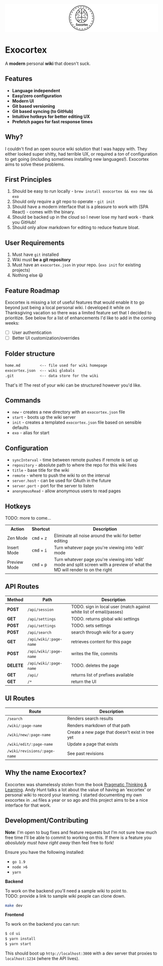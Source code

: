 ![](assets/title.png)

# Exocortex

A **modern** personal **wiki** that doesn't suck.  

## Features

* **Language independent**
* **Easy/zero configuration**
* **Modern UI**
* **Git based versioning**
* **Git based syncing (to GitHub)**
* **Intuitive hotkeys for better editing UX**
* **Prefetch pages for fast response times**

## Why?

I couldn't find an open source wiki solution that I was happy with.  They either
looked super shitty, had terrible UX, or required a _ton_ of configuration to
get going (including sometimes installing new languages!).  Exocortex aims to
solve these problems.  

## First Principles

1. Should be easy to run locally - `brew install exocortex && exo new && exo`
2. Should only require a git repo to operate - `git init`
3. Should have a modern interface that is a pleasure to work with (SPA React) - comes with the binary.
4. Should be backed up in the cloud so I never lose my hard work - thank you GitHub!
5. Should only allow markdown for editing to reduce feature bloat.

## User Requirements

1. Must have `git` installed
2. Wiki must **be a git repository**
3. Must have an `exocortex.json` in your repo.  (`exo init` for existing projects)
4. Nothing else :smiley:

## Feature Roadmap

Exocortex is missing a lot of useful features that would enable it to go beyond
just being a local personal wiki.  I developed it while on Thanksgiving vacation
so there was a limited feature set that I decided to prioritize.  See below for
a list of enhancements I'd like to add in the coming weeks:

- [ ] User authentication
- [ ] Better UI customization/overrides

## Folder structure

```sh
home.md         <-- file used for wiki homepage
exocortex.json  <-- wiki globals
.git            <-- data store for the wiki
```

That's it!  The rest of your wiki can be structured however you'd like.

## Commands

* `new` - creates a new directory with an `exocortex.json` file
* `start` - boots up the wiki server 
* `init` - creates a templated `exocortex.json` file based on sensible defaults
* `exo` - alias for start

## Configuration

* `syncInterval` - time between remote pushes if remote is set up
* `repository` - absolute path to where the repo for this wiki lives
* `title` - base title for the wiki
* `remote` - where to push the wiki to on the interval
* `server.host` - can be used for OAuth in the future
* `server.port` - port for the server to listen
* `anonymousRead` - allow anonymous users to read pages

## Hotkeys

TODO: more to come...

<table>  
  <tr>    
    <th>Action</th>    
    <th>Shortcut</th>  
    <th>Description</th>  
  </tr>  
  <tr> 
    <td>Zen Mode</td>    
    <td>
      <kbd>cmd</kbd> + <kbd>z </kbd>
    </td>  
    <td>
      Eliminate all noise around the wiki for better editing
    </td>
  </tr>  
  <tr> 
    <td>Insert Mode</td>    
    <td>
      <kbd>cmd</kbd> + <kbd>i </kbd>
    </td>  
    <td>
      Turn whatever page you're viewing into 'edit' mode 
    </td>
  </tr>  
  <tr> 
    <td>Preview Mode</td>    
    <td>
      <kbd>cmd</kbd> + <kbd>p </kbd>
    </td>  
    <td>
      Turn whatever page you're viewing into 'edit' mode and split screen with a
      preview of what the MD will render to on the right
    </td>
  </tr>  
</table>

## API Routes

| Method | Path | Description |
|--------|------|-------------|
| **POST** | `/api/session` | TODO. sign in local user (match against white list of email/passes) |
| **GET** | `/api/settings` | TODO. returns global wiki settings |
| **POST** | `/api/settings` | TODO. sets settings |
| **POST** | `/api/search` | search through wiki for a query |
| **GET** | `/api/wiki/:page-name` | retrieves content for this page |
| **POST** | `/api/wiki/:page-name` | writes the file, commits |
| **DELETE** | `/api/wiki/:page-name` | TODO. deletes the page |
| **GET** | `/api/` | returns list of prefixes available|
| **GET** | `/*` | return the UI |

## UI Routes
| Route | Description |
|-------|-------------|
| `/search`| Renders search results |
| `/wiki/:page-name` | Renders markdown of that path |
| `/wiki/new/:page-name` | Create a new page that doesn't exist in tree yet |
| `/wiki/edit/:page-name` | Update a page that exists |
| `/wiki/revisions/:page-name` | See past revisions | 


## Why the name Exocortex?

Exocortex was shamelessly stolen from the book [Pragmatic Thinking &
Learning](https://pragprog.com/book/ahptl/pragmatic-thinking-and-learning).
Andy Hunt talks a lot about the value of having an 'excortex' or personal wiki
to record your learning.  I started documenting my own exocortex in `.md` files
a year or so ago and this project aims to be a nice interface for that work.  

## Development/Contributing
**Note**: I'm open to bug fixes and feature requests but I'm not sure how much
free time I'll be able to commit to working on this.  If there is a feature you
_aboslutely must have right away_ then feel free to fork!

Ensure you have the following installed:

* `go 1.9`
* `node >6`
* `yarn`

**Backend**

To work on the backend you'll need a sample wiki to point to.  
TODO: provide a link to sample wiki people can clone down.

```sh
make dev
```

**Frontend**

To work on the backend you can run:
```sh
$ cd ui
$ yarn install
$ yarn start
```

This should boot up `http://localhost:3000` with a dev server that proxies to
`localhost:1234` (where the API lives).
